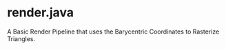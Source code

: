 # render.java
A Basic Render Pipeline that uses the Barycentric Coordinates to Rasterize Triangles.
